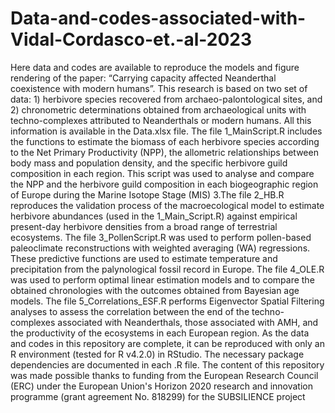 # Data-and-codes-associated-with-Vidal-Cordasco-et.-al-2023
Here data and codes are available to reproduce the models and figure rendering of the paper: “Carrying capacity affected Neanderthal coexistence with modern humans”.  This research is based on two set of data: 1) herbivore species recovered from archaeo-palontological sites, and 2) chronometric determinations obtained from archaeological units with techno-complexes attributed to Neanderthals or modern humans. All this information is available in the Data.xlsx file. The file 1_MainScript.R includes the functions to estimate the biomass of each herbivore species according to the Net Primary Productivity (NPP), the allometric relationships between body mass and population density, and the specific herbivore guild composition in each region. This script was used to analyse and compare the NPP and the herbivore guild composition in each biogeographic region of Europe during the Marine Isotope Stage (MIS) 3.The file 2_HB.R reproduces the validation process of the macroecological model to estimate herbivore abundances (used in the 1_Main_Script.R) against empirical present-day herbivore densities from a broad range of terrestrial ecosystems. The file 3_PollenScript.R was used to perform pollen-based paleoclimate reconstructions with weighted averaging (WA) regressions. These predictive functions are used to estimate temperature and precipitation from the palynological fossil record in Europe. The file 4_OLE.R was used to perform optimal linear estimation models and to compare the obtained chronologies with the outcomes obtained from Bayesian age models.  The file 5_Correlations_ESF.R performs Eigenvector Spatial Filtering analyses to assess the correlation between the end of the techno-complexes associated with Neanderthals, those associated with AMH, and the productivity of the ecosystems in each European region. As the data and codes in this repository are complete, it can be reproduced with only an R environment (tested for R v4.2.0) in RStudio. The necessary package dependencies are documented in each .R file. 
The content of this repository was made possible thanks to funding from the European Research Council (ERC) under the European Union's Horizon 2020 research and innovation programme (grant agreement No. 818299) for the SUBSILIENCE project
